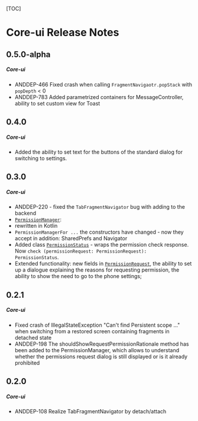 [TOC]
# Core-ui Release Notes
## 0.5.0-alpha
##### Core-ui
* ANDDEP-466 Fixed crash when calling `FragmentNavigaotr.popStack` with `popDepth` < 0
* ANDDEP-783 Added parametrized containers for MessageController, ability to set custom view for Toast
## 0.4.0
##### Core-ui
* Added the ability to set text for the buttons of the standard dialog for switching to settings.
## 0.3.0
##### Core-ui
* ANDDEP-220 - fixed the `TabFragmentNavigator` bug with adding to the backend
* [`PermissionManager`](lib-core-ui/src/main/java/ru/surfstudio/android/core/ui/permission/PermissionManager.kt):
* rewritten in Kotlin
* `PermissionManagerFor ...` the constructors have changed - now they accept in addition: SharedPrefs and Navigator
* Added class [`PermissionStatus`](lib-core-ui/src/main/java/ru/surfstudio/android/core/ui/permission/PermissionStatus.kt) - wraps the permission check response. Now `check (permissionRequest: PermissionRequest): PermissionStatus`.
* Extended functionality: new fields in [`PermissionRequest`](lib-core-ui/src/main/java/ru/surfstudio/android/core/ui/permission/PermissionRequest.kt),
the ability to set up a dialogue explaining the reasons for requesting permission,
the ability to show the need to go to the phone settings;
## 0.2.1
##### Core-ui
* Fixed crash of IllegalStateException "Can't find Persistent scope ..." when switching from a restored screen containing fragments in detached state
* ANDDEP-198 The shouldShowRequestPermissionRationale method has been added to the PermissionManager, which allows to understand whether the permissions request dialog is still displayed or is it already prohibited
## 0.2.0
##### Core-ui
* ANDDEP-108  Realize TabFragmentNavigator by detach/attach
